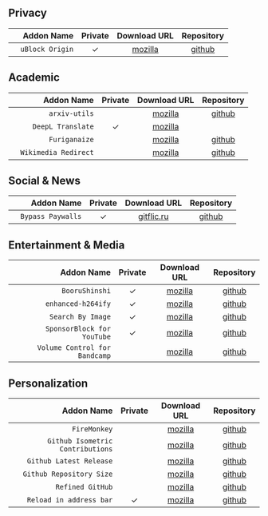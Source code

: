## Privacy
| | Addon Name | Private | Download URL | Repository |
|-| ---: | :---: | :---: | :---: |
| |`uBlock Origin`|✓|[mozilla](https://addons.mozilla.org/en-US/firefox/addon/ublock-origin/)|[github](https://github.com/gorhill/uBlock)|

## Academic
| | Addon Name | Private | Download URL | Repository |
|-| ---: | :---: | :---: | :---: |
| |`arxiv-utils`||[mozilla](https://addons.mozilla.org/en-US/firefox/addon/arxiv-utils/)|[github](https://github.com/j3soon/arxiv-utils)|
| |`DeepL Translate`|✓|[mozilla](https://addons.mozilla.org/en-US/firefox/addon/deepl-translate/)||
| |`Furiganaize`||[mozilla](https://addons.mozilla.org/en-US/firefox/addon/furiganaize/)|[github](https://github.com/kuanyui/Furiganaize)|
| |`Wikimedia Redirect`||[mozilla](https://addons.mozilla.org/en-GB/firefox/addon/wikipedia-mobile-version/)|[github](https://github.com/beingmrkenny/WikimediaRedirect)|

## Social & News
| | Addon Name | Private | Download URL | Repository |
|-| ---: | :---: | :---: | :---: |
| |`Bypass Paywalls`|✓|[gitflic.ru](https://gitflic.ru/project/magnolia1234/bpc_uploads)|[github](https://github.com/bpc-clone/bypass-paywalls-firefox-clean)|

## Entertainment & Media
| | Addon Name | Private | Download URL | Repository |
|-| ---: | :---: | :---: | :---: |
| |`BooruShinshi`|✓|[mozilla](https://addons.mozilla.org/en-US/firefox/addon/booru-shinshi/)|[github](https://github.com/kuanyui/BooruShinshi)|
| |`enhanced-h264ify`|✓|[mozilla](https://addons.mozilla.org/en-US/firefox/addon/enhanced-h264ify/)|[github](https://github.com/alextrv/enhanced-h264ify)|
| |`Search By Image`|✓|[mozilla](https://addons.mozilla.org/en-US/firefox/addon/search_by_image/)|[github](https://github.com/dessant/search-by-image)|
| |`SponsorBlock for YouTube`|✓|[mozilla](https://addons.mozilla.org/en-US/firefox/addon/sponsorblock/)|[github](https://github.com/ajayyy/SponsorBlock)|
| |`Volume Control for Bandcamp`||[mozilla](https://addons.mozilla.org/en-US/firefox/addon/bandcamp-player-volume-control)|[github](https://github.com/butterknight/bandcamp-volume-control)|


## Personalization
| | Addon Name | Private | Download URL | Repository |
|-| ---: | :---: | :---: | :---: |
| |`FireMonkey`||[mozilla](https://addons.mozilla.org/en-US/firefox/addon/firemonkey/)|[github](https://github.com/erosman/support/tree/FireMonkey)|
| |`Github Isometric Contributions`||[mozilla](https://addons.mozilla.org/en-US/firefox/addon/github-isometric-contributions/)|[github](https://github.com/jasonlong/isometric-contributions/)|
| |`Github Latest Release`||[mozilla](https://addons.mozilla.org/en-US/firefox/addon/github-latest-release/)|[github](https://github.com/dword-design/github-latest-release)|
| |`Github Repository Size`||[mozilla](https://addons.mozilla.org/en-US/firefox/addon/deetss-github-repo-size/)|[github](https://github.com/Deetss/github-repo-size)|
| |`Refined GitHub`||[mozilla](https://addons.mozilla.org/en-US/firefox/addon/refined-github-/)|[github](https://github.com/refined-github/refined-github)|
| |`Reload in address bar`|✓|[mozilla](https://addons.mozilla.org/en-US/firefox/addon/reload-in-address-bar/)|[github](https://github.com/trubens/reloadInAddressBarExtension)|
